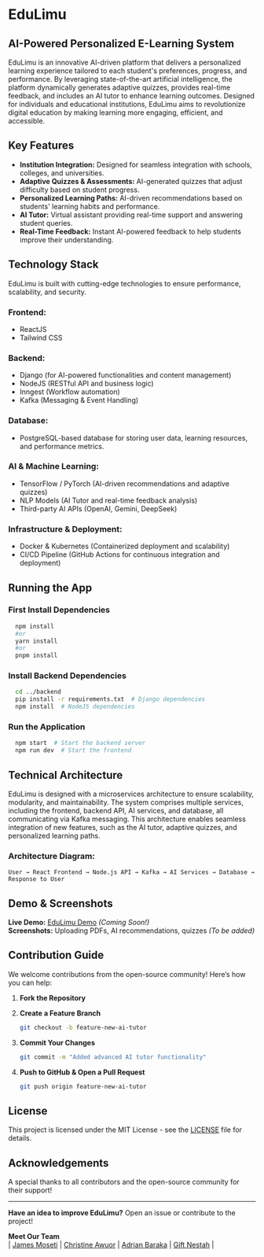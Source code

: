 # EduLimu

## AI-Powered Personalized E-Learning System

EduLimu is an innovative AI-driven platform that delivers a personalized learning experience tailored to each student's preferences, progress, and performance. By leveraging state-of-the-art artificial intelligence, the platform dynamically generates adaptive quizzes, provides real-time feedback, and includes an AI tutor to enhance learning outcomes. Designed for individuals and educational institutions, EduLimu aims to revolutionize digital education by making learning more engaging, efficient, and accessible.

## Key Features

- **Institution Integration:** Designed for seamless integration with schools, colleges, and universities.
- **Adaptive Quizzes & Assessments:** AI-generated quizzes that adjust difficulty based on student progress.
- **Personalized Learning Paths:** AI-driven recommendations based on students' learning habits and performance.
- **AI Tutor:** Virtual assistant providing real-time support and answering student queries.
- **Real-Time Feedback:** Instant AI-powered feedback to help students improve their understanding.

## Technology Stack

EduLimu is built with cutting-edge technologies to ensure performance, scalability, and security.

### **Frontend:**

- ReactJS
- Tailwind CSS

### **Backend:**

- Django (for AI-powered functionalities and content management)
- NodeJS (RESTful API and business logic)
- Inngest (Workflow automation)
- Kafka (Messaging & Event Handling)

### **Database:**

- PostgreSQL-based database for storing user data, learning resources, and performance metrics.

### **AI & Machine Learning:**

- TensorFlow / PyTorch (AI-driven recommendations and adaptive quizzes)
- NLP Models (AI Tutor and real-time feedback analysis)
- Third-party AI APIs (OpenAI, Gemini, DeepSeek)

### **Infrastructure & Deployment:**

- Docker & Kubernetes (Containerized deployment and scalability)
- CI/CD Pipeline (GitHub Actions for continuous integration and deployment)

## Running the App

### **First Install Dependencies**

```sh
  npm install
  #or
  yarn install
  #or
  pnpm install
```

### **Install Backend Dependencies**

```sh
  cd ../backend
  pip install -r requirements.txt  # Django dependencies
  npm install  # NodeJS dependencies
```

### **Run the Application**

```sh
  npm start  # Start the backend server
  npm run dev  # Start the frontend
```

## Technical Architecture

EduLimu is designed with a microservices architecture to ensure scalability, modularity, and maintainability. The system comprises multiple services, including the frontend, backend API, AI services, and database, all communicating via Kafka messaging. This architecture enables seamless integration of new features, such as the AI tutor, adaptive quizzes, and personalized learning paths.

### **Architecture Diagram:**

```
User → React Frontend → Node.js API → Kafka → AI Services → Database → Response to User
```

## Demo & Screenshots

**Live Demo:** [EduLimu Demo](https://edulimu.app) *(Coming Soon!)*  
**Screenshots:** Uploading PDFs, AI recommendations, quizzes *(To be added)*

## Contribution Guide

We welcome contributions from the open-source community! Here’s how you can help:

1. **Fork the Repository**
2. **Create a Feature Branch**

    ```sh
    git checkout -b feature-new-ai-tutor
    ```

3. **Commit Your Changes**

    ```sh
    git commit -m "Added advanced AI tutor functionality"
    ```

4. **Push to GitHub & Open a Pull Request**

    ```sh
    git push origin feature-new-ai-tutor
    ```

## License

This project is licensed under the MIT License - see the [LICENSE](LICENSE) file for details.

## Acknowledgements

A special thanks to all contributors and the open-source community for their support!

---

**Have an idea to improve EduLimu?** Open an issue or contribute to the project!

**Meet Our Team**\
| [James Moseti](https://github.com/james-moseti) | [Christine Awuor](https://github.com/OdegiChristine) | [Adrian Baraka](https://github.com/adrianbaraka) | [Gift Nestah](https://github.com/PantheraNestah) |

